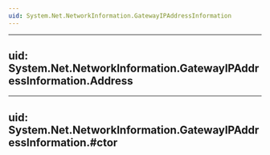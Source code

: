 ```yaml
---
uid: System.Net.NetworkInformation.GatewayIPAddressInformation
---
```


---
uid: System.Net.NetworkInformation.GatewayIPAddressInformation.Address
---

---
uid: System.Net.NetworkInformation.GatewayIPAddressInformation.#ctor
---
